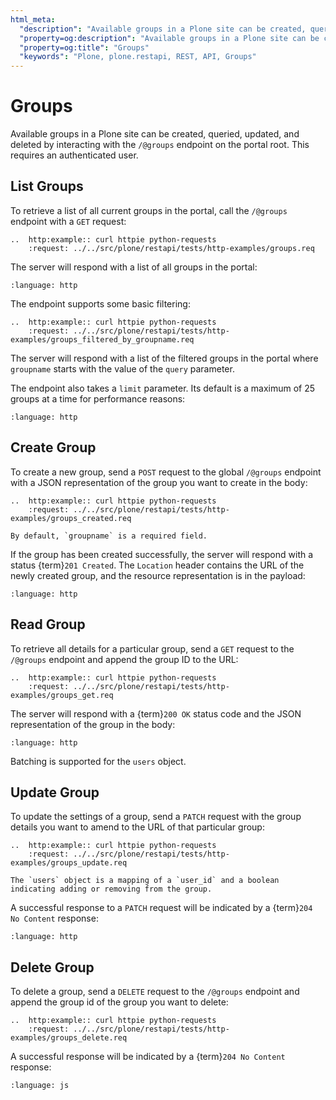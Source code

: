 ```yaml
---
html_meta:
  "description": "Available groups in a Plone site can be created, queried, updated, and deleted by interacting with the /@groups endpoint on the portal root."
  "property=og:description": "Available groups in a Plone site can be created, queried, updated, and deleted by interacting with the /@groups endpoint on the portal root."
  "property=og:title": "Groups"
  "keywords": "Plone, plone.restapi, REST, API, Groups"
---
```


# Groups

Available groups in a Plone site can be created, queried, updated, and deleted by interacting with the `/@groups` endpoint on the portal root.
This requires an authenticated user.


## List Groups

To retrieve a list of all current groups in the portal, call the `/@groups` endpoint with a `GET` request:

```{eval-rst}
..  http:example:: curl httpie python-requests
    :request: ../../src/plone/restapi/tests/http-examples/groups.req
```

The server will respond with a list of all groups in the portal:

```{literalinclude} ../../src/plone/restapi/tests/http-examples/groups.resp
:language: http
```

The endpoint supports some basic filtering:

```{eval-rst}
..  http:example:: curl httpie python-requests
    :request: ../../src/plone/restapi/tests/http-examples/groups_filtered_by_groupname.req
```

The server will respond with a list of the filtered groups in the portal where `groupname` starts with the value of the `query` parameter.

The endpoint also takes a `limit` parameter.
Its default is a maximum of 25 groups at a time for performance reasons:

```{literalinclude} ../../src/plone/restapi/tests/http-examples/groups_filtered_by_groupname.resp
:language: http
```


## Create Group

To create a new group, send a `POST` request to the global `/@groups` endpoint with a JSON representation of the group you want to create in the body:

```{eval-rst}
..  http:example:: curl httpie python-requests
    :request: ../../src/plone/restapi/tests/http-examples/groups_created.req
```

```{note}
By default, `groupname` is a required field.
```

If the group has been created successfully, the server will respond with a status {term}`201 Created`. The `Location` header contains the URL of the newly created group, and the resource representation is in the payload:

```{literalinclude} ../../src/plone/restapi/tests/http-examples/groups_created.resp
:language: http
```


## Read Group

To retrieve all details for a particular group, send a `GET` request to the `/@groups` endpoint and append the group ID to the URL:

```{eval-rst}
..  http:example:: curl httpie python-requests
    :request: ../../src/plone/restapi/tests/http-examples/groups_get.req
```

The server will respond with a {term}`200 OK` status code and the JSON representation of the group in the body:

```{literalinclude} ../../src/plone/restapi/tests/http-examples/groups_get.resp
:language: http
```

Batching is supported for the `users` object.


## Update Group

To update the settings of a group, send a `PATCH` request with the group details you want to amend to the URL of that particular group:

```{eval-rst}
..  http:example:: curl httpie python-requests
    :request: ../../src/plone/restapi/tests/http-examples/groups_update.req
```

```{note}
The `users` object is a mapping of a `user_id` and a boolean indicating adding or removing from the group.
```

A successful response to a `PATCH` request will be indicated by a {term}`204 No Content` response:

```{literalinclude} ../../src/plone/restapi/tests/http-examples/groups_update.resp
:language: http
```


## Delete Group

To delete a group, send a `DELETE` request to the `/@groups` endpoint and append the group id of the group you want to delete:

```{eval-rst}
..  http:example:: curl httpie python-requests
    :request: ../../src/plone/restapi/tests/http-examples/groups_delete.req
```

A successful response will be indicated by a {term}`204 No Content` response:

```{literalinclude} ../../src/plone/restapi/tests/http-examples/groups_delete.resp
:language: js
```
